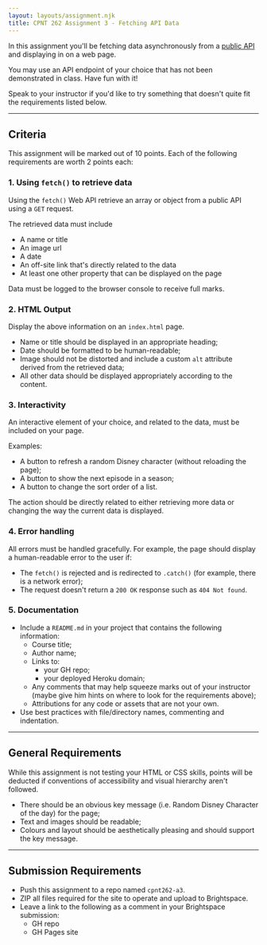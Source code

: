 ```yaml
---
layout: layouts/assignment.njk
title: CPNT 262 Assignment 3 - Fetching API Data
---
```

In this assignment you'll be fetching data asynchronously from a [public API](https://github.com/public-apis/public-apis) and displaying in on a web page.

You may use an API endpoint of your choice that has not been demonstrated in class. Have fun with it! 

Speak to your instructor if you'd like to try something that doesn't quite fit the requirements listed below.

---

## Criteria
This assignment will be marked out of 10 points. Each of the following requirements are worth 2 points each:

### 1. Using `fetch()` to retrieve data
Using the `fetch()` Web API retrieve an array or object from a public API using a `GET` request.

The retrieved data must include
- A name or title
- An image url
- A date
- An off-site link that's directly related to the data
- At least one other property that can be displayed on the page

Data must be logged to the browser console to receive full marks. 

### 2. HTML Output
Display the above information on an `index.html` page.
- Name or title should be displayed in an appropriate heading;
- Date should be formatted to be human-readable;
- Image should not be distorted and include a custom `alt` attribute derived from the retrieved data;
- All other data should be displayed appropriately according to the content.

### 3. Interactivity
An interactive element of your choice, and related to the data, must be included on your page. 

Examples:
- A button to refresh a random Disney character (without reloading the page);
- A button to show the next episode in a season;
- A button to change the sort order of a list.

The action should be directly related to either retrieving more data or changing the way the current data is displayed.

### 4. Error handling
All errors must be handled gracefully. For example, the page should display a human-readable error to the user if:
- The `fetch()` is rejected and is redirected to `.catch()` (for example, there is a network error);
- The request doesn't return a `200 OK` response such as `404 Not found`. 

### 5. Documentation
- Include a `README.md` in your project that contains the following information:
  - Course title;
  - Author name;
  - Links to:
    - your GH repo;
    - your deployed Heroku domain;
  - Any comments that may help squeeze marks out of your instructor (maybe give him hints on where to look for the requirements above);
  - Attributions for any code or assets that are not your own.
- Use best practices with file/directory names, commenting and indentation.

---

## General Requirements
While this assignment is not testing your HTML or CSS skills, points will be deducted if conventions of accessibility and visual hierarchy aren't followed.
- There should be an obvious key message (i.e. Random Disney Character of the day) for the page;
- Text and images should be readable;
- Colours and layout should be aesthetically pleasing and should support the key message.

---

## Submission Requirements
- Push this assignment to a repo named `cpnt262-a3`.
- ZIP all files required for the site to operate and upload to Brightspace. 
- Leave a link to the following as a comment in your Brightspace submission:
  - GH repo
  - GH Pages site

